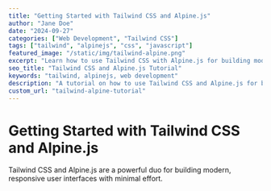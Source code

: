 ```yaml
---
title: "Getting Started with Tailwind CSS and Alpine.js"
author: "Jane Doe"
date: "2024-09-27"
categories: ["Web Development", "Tailwind CSS"]
tags: ["tailwind", "alpinejs", "css", "javascript"]
featured_image: "/static/img/tailwind-alpine.png"
excerpt: "Learn how to use Tailwind CSS with Alpine.js for building modern, responsive UIs."
seo_title: "Tailwind CSS and Alpine.js Tutorial"
keywords: "tailwind, alpinejs, web development"
description: "A tutorial on how to use Tailwind CSS and Alpine.js for building modern websites."
custom_url: "tailwind-alpine-tutorial"
---
```

# Getting Started with Tailwind CSS and Alpine.js

Tailwind CSS and Alpine.js are a powerful duo for building modern, responsive user interfaces with minimal effort.

